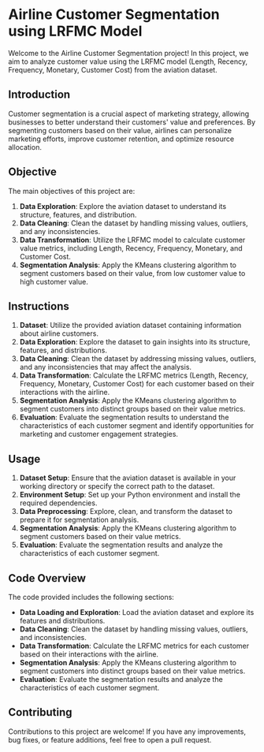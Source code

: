 # Airline Customer Segmentation using LRFMC Model

Welcome to the Airline Customer Segmentation project! In this project,
we aim to analyze customer value using the LRFMC model (Length, Recency, Frequency, Monetary, Customer Cost) from the aviation dataset.

## Introduction

Customer segmentation is a crucial aspect of marketing strategy, 
allowing businesses to better understand their customers' value and preferences. 
By segmenting customers based on their value, airlines can personalize marketing efforts, improve customer retention, and optimize resource allocation.

## Objective
The main objectives of this project are:
1. **Data Exploration**: Explore the aviation dataset to understand its structure, features, and distribution.
2. **Data Cleaning**: Clean the dataset by handling missing values, outliers, and any inconsistencies.
3. **Data Transformation**: Utilize the LRFMC model to calculate customer value metrics, including Length, Recency, Frequency, Monetary, and Customer Cost.
4. **Segmentation Analysis**: Apply the KMeans clustering algorithm to segment customers based on their value, from low customer value to high customer value.

## Instructions
1. **Dataset**: Utilize the provided aviation dataset containing information about airline customers.
2. **Data Exploration**: Explore the dataset to gain insights into its structure, features, and distributions.
3. **Data Cleaning**: Clean the dataset by addressing missing values, outliers, and any inconsistencies that may affect the analysis.
4. **Data Transformation**: Calculate the LRFMC metrics (Length, Recency, Frequency, Monetary, Customer Cost) for each customer based on their interactions with the airline.
5. **Segmentation Analysis**: Apply the KMeans clustering algorithm to segment customers into distinct groups based on their value metrics.
6. **Evaluation**: Evaluate the segmentation results to understand the characteristics of each customer segment and identify opportunities for marketing and customer engagement strategies.

## Usage
1. **Dataset Setup**: Ensure that the aviation dataset is available in your working directory or specify the correct path to the dataset.
2. **Environment Setup**: Set up your Python environment and install the required dependencies.
3. **Data Preprocessing**: Explore, clean, and transform the dataset to prepare it for segmentation analysis.
4. **Segmentation Analysis**: Apply the KMeans clustering algorithm to segment customers based on their value metrics.
5. **Evaluation**: Evaluate the segmentation results and analyze the characteristics of each customer segment.

## Code Overview

The code provided includes the following sections:
- **Data Loading and Exploration**: Load the aviation dataset and explore its features and distributions.
- **Data Cleaning**: Clean the dataset by handling missing values, outliers, and inconsistencies.
- **Data Transformation**: Calculate the LRFMC metrics for each customer based on their interactions with the airline.
- **Segmentation Analysis**: Apply the KMeans clustering algorithm to segment customers into distinct groups based on their value metrics.
- **Evaluation**: Evaluate the segmentation results and analyze the characteristics of each customer segment.

## Contributing
Contributions to this project are welcome! If you have any improvements, bug fixes, or feature additions, feel free to open a pull request.
